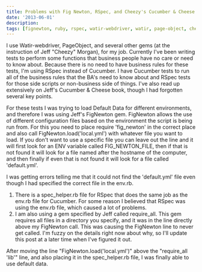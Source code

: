```yaml
---
title: Problems with Fig Newton, RSpec, and Cheezy's Cucumber & Cheese
date: '2013-06-01'
description:
tags: [fignewton, ruby, rspec, watir-webdriver, watir, page-object, cheezy]
---
```


I use Watir-webdriver, PageObject, and several other gems 
(at the instruction of Jeff "Cheezy" Morgan), for my job. 
Currently I've been writing tests to perform some functions 
that business people have no care or need to know about. 
Because there is no need to have business rules for these tests, 
I'm using RSpec instead of Cucumber. I have Cucumber tests to run 
all of the business rules that the BA's need to know about and RSpec 
tests for those side scripts or non-business side of things. I've also 
read up extensively on Jeff's Cucumber & Cheese book, though I had forgotten several key points. 

For these tests I was trying to load Default Data for different environments, 
and therefore I was using Jeff's FigNewton gem. FigNewton allows the use of 
different configuration files based on the environment the script is being run from. 
For this you need to place require 'fig_newton' in the correct place and also call 
FigNewton.load('local.yml') with whatever file you want to load. 
If you don't want to use a specific file you can leave out the line and it will 
first look for an ENV variable called FIG_NEWTON_FILE, then if that is not found 
it will look for a file named after the hostname of the computer, and then finally 
if even that is not found it will look for a file called 'default.yml'. 

I was getting errors telling me that it could not find the 'default.yml' file 
even though I had specified the correct file in the env.rb.

1. There is a spec_helper.rb file for RSpec that does the same job as the 
env.rb file for Cucumber. For some reason I believed that RSpec was using 
the env.rb file, which caused a lot of problems. 
2. I am also using a gem specified by Jeff called require_all. 
This gem requires all files in a directory you specify, and it was in the line 
directly above my FigNewton call. This was causing the FigNewton line to never 
get called. I'm fuzzy on the details right now about why, so I'll update this 
post at a later time when I've figured it out.  

After moving the line "FigNewton.load('local.yml')" above the "require_all 'lib'" line, 
and also placing it in the spec_helper.rb file, I was finally able to use default data. 

